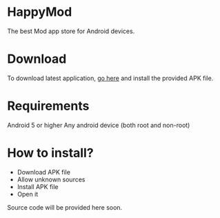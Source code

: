 # HappyMod

The best Mod app store for Android devices.

# Download

To download latest application, [go here](https://happymod.pro/) and install the provided APK file.

# Requirements

Android 5 or higher
Any android device (both root and non-root)

# How to install?

* Download APK file
* Allow unknown sources
* Install APK file
* Open it

Source code will be provided here soon.

